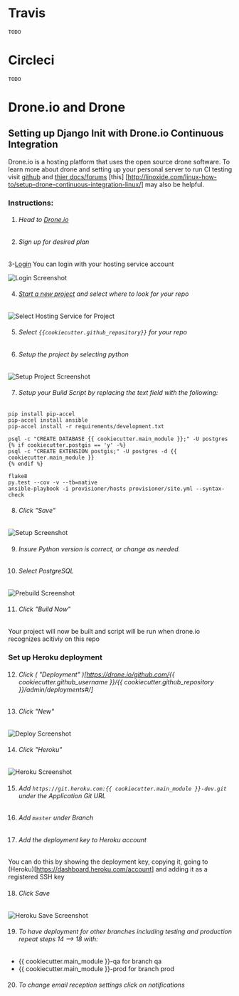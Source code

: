 # Travis

	TODO

# Circleci

	TODO

# Drone.io and Drone

## Setting up Django Init with Drone.io Continuous Integration

Drone.io is a hosting platform that uses the open source drone software. 
To learn more about drone and setting up your personal server to run CI testing visit [github](https://github.com/drone/drone) and [thier docs/forums](http://readme.drone.io/community/overview/) [this] [http://linoxide.com/linux-how-to/setup-drone-continuous-integration-linux/] may also be helpful. 

### Instructions:
1. ###### Head to [Drone.io](https://drone.io)

2. ###### Sign up for desired plan

3-[Login](https://drone.io/login)
You can login with your hosting service account

![Login Screenshot](../img/continuous_integration/droneio/screenshots/login_shot.PNG)

4. ###### [Start a new project](https://drone.io/new) and select where to look for your repo
![Select Hosting Service for Project](../img/continuous_integration/droneio/screenshots/Hosting_Service_Project.PNG)

5. ###### Select ` {{cookiecutter.github_repository}} ` for your repo

6. ###### Setup the project by selecting python 
![Setup Project Screenshot](../img/continuous_integration/droneio/screenshots/Setup_Project.PNG)

7. ###### Setup your Build Script by replacing the text field with the following: 
 
```
pip install pip-accel
pip-accel install ansible
pip-accel install -r requirements/development.txt

psql -c "CREATE DATABASE {{ cookiecutter.main_module }};" -U postgres
{% if cookiecutter.postgis == 'y' -%}
psql -c "CREATE EXTENSION postgis;" -U postgres -d {{ cookiecutter.main_module }}
{% endif %}

flake8
py.test --cov -v --tb=native
ansible-playbook -i provisioner/hosts provisioner/site.yml --syntax-check
```

8. ###### Click "Save"
![Setup Screenshot](../img/continuous_integration/droneio/screenshots/Setup_Screenshot.PNG)

9. ###### Insure Python version is correct, or change as needed.

10. ###### Select PostgreSQL 
![Prebuild Screenshot](../img/continuous_integration/droneio/screenshots/Prebuild_Screenshot.PNG)

11. ###### Click "Build Now"
Your project will now be built and script will be run when drone.io recognizes acitiviy on this repo


### Set up Heroku deployment

12. ######  Click ( "Deployment" )[https://drone.io/github.com/{{ cookiecutter.github_username }}/{{ cookiecutter.github_repository }}/admin/deployments#/]

13. ###### Click "New"
![Deploy Screenshot](../img/continuous_integration/droneio/screenshots/Deploy_Screenshot.PNG)

14. ###### Click "Heroku"
![Heroku Screenshot](../img/continuous_integration/droneio/screenshots/Heroku_Screenshot.PNG)

15. ###### Add `https://git.heroku.com:{{ cookiecutter.main_module }}-dev.git` under the Application Git URL

16. ###### Add `master` under Branch

17. ###### Add the deployment key to Heroku account
You can do this by showing the deployment key, copying it, going to (Heroku)[https://dashboard.heroku.com/account] and adding it as a registered SSH key

18. ###### Click Save
![Heroku Save Screenshot](../img/continuous_integration/droneio/screenshots/Heroku_Save_Screenshot.PNG)

19. ###### To have deployment for other branches including testing and production repeat steps 14 --> 18 with:
- {{ cookiecutter.main_module }}-qa for branch qa
- {{ cookiecutter.main_module }}-prod for branch prod

20. ###### To change email reception settings click on notifications














